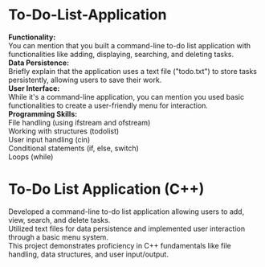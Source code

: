 # To-Do-List-Application
**Functionality:** <br>
You can mention that you built a command-line to-do list application with functionalities like adding, displaying, searching, and deleting tasks. <br>
**Data Persistence:** <br>
Briefly explain that the application uses a text file ("todo.txt") to store tasks persistently, allowing users to save their work. <br>
**User Interface:** <br> 
While it's a command-line application, you can mention you used basic functionalities to create a user-friendly menu for interaction. <br>
**Programming Skills:** <br>
File handling (using ifstream and ofstream)<br>
Working with structures (todolist)<br>
User input handling (cin) <br>
Conditional statements (if, else, switch)<br>
Loops (while)<br>

# To-Do List Application (C++)

Developed a command-line to-do list application allowing users to add, view, search, and delete tasks.<br>
Utilized text files for data persistence and implemented user interaction through a basic menu system.<br>
This project demonstrates proficiency in C++ fundamentals like file handling, data structures, and user input/output.
